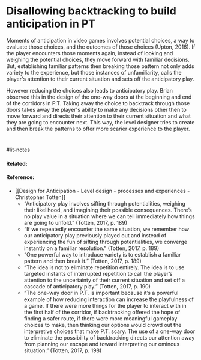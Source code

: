 # Disallowing backtracking to build anticipation in PT

Moments of anticipation in video games involves potential choices, a way to evaluate those choices, and the outcomes of those choices (Upton, 2016). If the player encounters those moments again, instead of looking and weighing the potential choices, they move forward with familiar decisions. But, establishing familiar patterns then breaking those pattern not only adds variety to the experience, but those instances of unfamiliarity, calls the player's attention to their current situation and sets off the anticipatory play. 

However reducing the choices also leads to anticipatory play. Brian observed this in the design of the one-way doors at the beginning and end of the corridors in P.T. Taking away the choice to backtrack through those doors takes away the player's ability to make any decisions other then to move forward and directs their attention to their current situation and what they are going to encounter next. This way, the level designer tries to create and then break the patterns to offer more scarier experience to the player.

#
#lit-notes 
#### Related:


#### Reference:
- [[Design for Anticipation - Level design - processes and experiences - Christopher Totten]]
	- “Anticipatory play involves sifting through potentialities, weighing their likelihood, and imagining their possible consequences. There’s no play value in a situation where we can tell immediately how things are going to unfold.” (Totten, 2017, p. 189)
	- “If we repeatedly encounter the same situation, we remember how our anticipatory play previously played out and instead of experiencing the fun of sifting through potentialities, we converge instantly on a familiar resolution.” (Totten, 2017, p. 189)
	- “One powerful way to introduce variety is to establish a familiar pattern and then break it.” (Totten, 2017, p. 189)
	- “The idea is not to eliminate repetition entirely. The idea is to use targeted instants of interrupted repetition to call the player’s attention to the uncertainty of their current situation and set off a cascade of anticipatory play.” (Totten, 2017, p. 190)
	- “The one-way door in P.T. is important because it’s a powerful example of how reducing interaction can increase the playfulness of a game. If there were more things for the player to interact with in the first half of the corridor, if backtracking offered the hope of finding a safer route, if there were more meaningful gameplay choices to make, then thinking our options would crowd out the interpretive choices that make P.T. scary. The use of a one-way door to eliminate the possibility of backtracking directs our attention away from planning our escape and toward interpreting our ominous situation.” (Totten, 2017, p. 198)